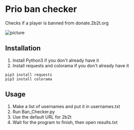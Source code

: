 # Prio ban checker
 Checks if a player is banned from donate.2b2t.org

![picture](https://i.imgur.com/VhdVI8R.png)

## Installation

1. Install Python3 if you don't already have it
2. Install requests and colorama if you don't already have it
```
pip3 install requests
pip3 install colorama
```
## Usage

1. Make a list of usernames and put it in usernames.txt
2. Run Ban_Checker.py
3. Use the default URL for 2b2t
4. Wait for the program to finish, then open results.txt